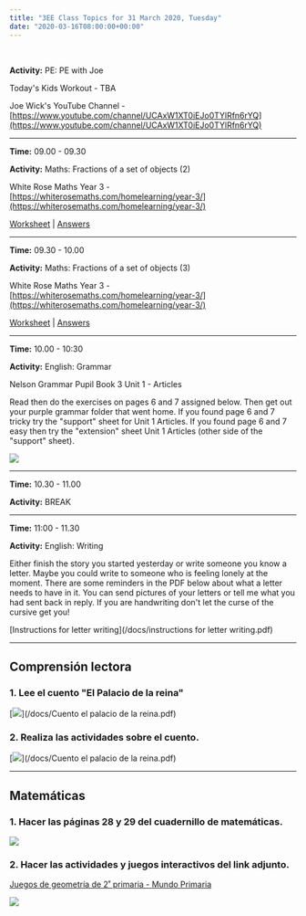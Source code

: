 ```yaml
---
title: "3EE Class Topics for 31 March 2020, Tuesday"
date: "2020-03-16T08:00:00+00:00"
---
```


&nbsp;

**Activity:** PE: PE with Joe

Today's Kids Workout - TBA

Joe Wick's YouTube Channel - [https://www.youtube.com/channel/UCAxW1XT0iEJo0TYlRfn6rYQ](https://www.youtube.com/channel/UCAxW1XT0iEJo0TYlRfn6rYQ)

<hr>

**Time:** 09.00 - 09.30

**Activity:** Maths: Fractions of a set of objects (2)

White Rose Maths Year 3 - [https://whiterosemaths.com/homelearning/year-3/](https://whiterosemaths.com/homelearning/year-3/)

[Worksheet](/docs/whiterose/y3/Lesson-3-Y3-Spring-Block-5-WO8-Fractions-of-a-set-of-objects-2-2019.pdf) | [Answers](/docs/whiterose/y3/Y3-Spring-Block-5-ANS8-Fractions-of-a-set-of-objects-2-2019.pdf)

<hr>

**Time:** 09.30 - 10.00

**Activity:** Maths: Fractions of a set of objects (3)

White Rose Maths Year 3 - [https://whiterosemaths.com/homelearning/year-3/](https://whiterosemaths.com/homelearning/year-3/)

[Worksheet](/docs/whiterose/y3/Lesson-4-Y3-Spring-Block-5-WO9-Fractions-of-a-set-of-objects-3-2019.pdf) | [Answers](/docs/whiterose/y3/Y3-Spring-Block-5-ANS9-Fractions-of-a-set-of-objects-3-2019.pdf)

<hr>

**Time:** 10.00 - 10:30

**Activity:** English: Grammar

Nelson Grammar Pupil Book 3 Unit 1 - Articles

Read then do the exercises on pages 6 and 7 assigned below. Then get out your purple grammar folder that went home. If you found page 6 and 7 tricky try the "support" sheet for Unit 1 Articles. If you found page 6 and 7 easy then try the "extension" sheet Unit 1 Articles (other side of the "support" sheet).

[![](/images/NelGramYr3Page6and7.png)](/docs/NelGramYr3pupilP6andP7.pdf)

<hr>

**Time:** 10.30 - 11.00

**Activity:** BREAK

<hr>

**Time:** 11:00 - 11.30 

**Activity:** English: Writing

Either finish the story you started yesterday or write someone you know a letter. Maybe you could write to someone who is feeling lonely at the moment. There are some reminders in the PDF below about what a letter needs to have in it. You can send pictures of your letters or tell me what you had sent back in reply. If you are handwriting don't let the curse of the cursive get you!

[Instructions for letter writing](/docs/instructions for letter writing.pdf)

<hr>

## Comprensión lectora

### 1. Lee el cuento "El Palacio de la reina"

[![](/images/cuentoElPalacio.png)](/docs/Cuento el palacio de la reina.pdf)

### 2. Realiza las actividades sobre el cuento.

[![](/images/cuentoElPalacioActividades.png)](/docs/Cuento el palacio de la reina.pdf)

<hr>

## Matemáticas

### 1. Hacer las páginas 28 y 29 del cuadernillo de matemáticas.

[![](/images/competenciaMatematica.png)](/docs/competenciaMatematica_p28-29.pdf)

### 2. Hacer las actividades y juegos interactivos del link adjunto.

[Juegos de geometría de 2˚ primaria - Mundo Primaria](https://www.mundoprimaria.com/juegos-educativos/juegos-matematicas/geometria/geo-segundo)

[![](/images/juegosGeometria.png)](https://www.mundoprimaria.com/juegos-educativos/juegos-matematicas/geometria/geo-segundo)

<br/>
<br/>

